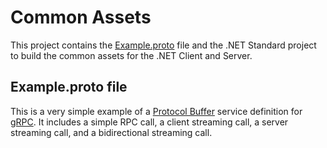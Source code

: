 # Common Assets

This project contains the [Example.proto](./Example.proto) file and the .NET Standard project to build the common assets for the .NET Client and Server.

## Example.proto file

This is a very simple example of a [Protocol Buffer](https://developers.google.com/protocol-buffers/docs/proto3) service definition for [gRPC](https://grpc.io/docs/). It includes a simple RPC call, a client streaming call, a server streaming call, and a bidirectional streaming call.
